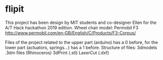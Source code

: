 # flipit
This project has been design by MIT students and co-designer Ellen for the A/T Hack hackathon 2019 edition.
Wheel chair model:
Permobil F3 http://www.permobil.com/en-GB/English/C/Products/F3-Corpus/

Files of the project related to the upper part (arduino) has a 0 before, for the lower part (actuators, springs...) has a 1 before. Structure of files:
3dmodels
  .3dm files (Rhinoceros)
  3dPrint (.stl)
  LaserCut (.dxf)
  
